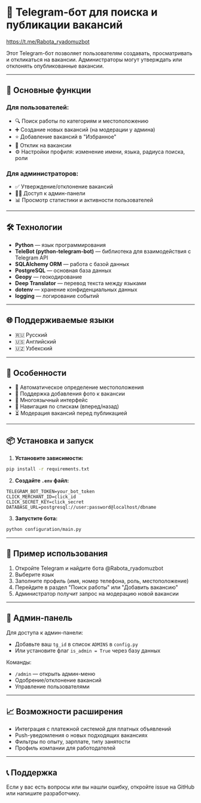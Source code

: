 

# 📌 Telegram-бот для поиска и публикации вакансий
https://t.me/Rabota_ryadomuzbot

Этот Telegram-бот позволяет пользователям создавать, просматривать и откликаться на вакансии. Администраторы могут утверждать или отклонять опубликованные вакансии.

---

## 🧩 Основные функции

### Для пользователей:
- 🔍 Поиск работы по категориям и местоположению
- ➕ Создание новых вакансий (на модерации у админа)
- ⭐ Добавление вакансий в "Избранное"
- 💬 Отклик на вакансии
- ⚙️ Настройки профиля: изменение имени, языка, радиуса поиска, роли

### Для администраторов:
- ✅ Утверждение/отклонение вакансий
- 👮‍♂️ Доступ к админ-панели
- 📊 Просмотр статистики и активности пользователей

---

## 🛠 Технологии

- **Python** — язык программирования
- **TeleBot (python-telegram-bot)** — библиотека для взаимодействия с Telegram API
- **SQLAlchemy ORM** — работа с базой данных
- **PostgreSQL** — основная база данных
- **Geopy** — геокодирование
- **Deep Translator** — перевод текста между языками
- **dotenv** — хранение конфиденциальных данных
- **logging** — логирование событий

---

## 🌐 Поддерживаемые языки

- 🇷🇺 Русский
- 🇺🇸 Английский
- 🇺🇿 Узбекский

---

## 🎯 Особенности

- 📍 Автоматическое определение местоположения
- 📸 Поддержка добавления фото к вакансии
- 🔄 Многоязычный интерфейс
- 🧭 Навигация по спискам (вперед/назад)
- ⏳ Модерация вакансий перед публикацией

---

## 📦 Установка и запуск

1. **Установите зависимости:**
```bash
pip install -r requirements.txt
```

2. **Создайте `.env` файл:**
```env
TELEGRAM_BOT_TOKEN=your_bot_token
CLICK_MERCHANT_ID=click_id
CLICK_SECRET_KEY=click_secret
DATABASE_URL=postgresql://user:password@localhost/dbname
```

3. **Запустите бота:**
```bash
python configuration/main.py
```

---

## 📝 Пример использования

1. Откройте Telegram и найдите бота @Rabota_ryadomuzbot
2. Выберите язык
3. Заполните профиль (имя, номер телефона, роль, местоположение)
4. Перейдите в раздел "Поиск работы" или "Добавить вакансию"
5. Администратор получит запрос на модерацию новой вакансии

---

## 🧰 Админ-панель

Для доступа к админ-панели:
- Добавьте ваш `tg_id` в список `ADMINS` в `config.py`
- Или установите флаг `is_admin = True` через базу данных

Команды:
- `/admin` — открыть админ-меню
- Одобрение/отклонение вакансий
- Управление пользователями

---

## 📈 Возможности расширения

- Интеграция с платежной системой для платных объявлений
- Push-уведомления о новых подходящих вакансиях
- Фильтры по опыту, зарплате, типу занятости
- Профиль компании для работодателей

---

## 📞 Поддержка

Если у вас есть вопросы или вы нашли ошибку, откройте issue на GitHub или напишите разработчику.
